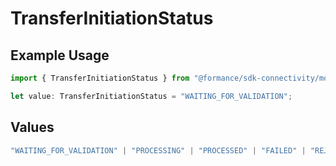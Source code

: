 # TransferInitiationStatus

## Example Usage

```typescript
import { TransferInitiationStatus } from "@formance/sdk-connectivity/models/components";

let value: TransferInitiationStatus = "WAITING_FOR_VALIDATION";
```

## Values

```typescript
"WAITING_FOR_VALIDATION" | "PROCESSING" | "PROCESSED" | "FAILED" | "REJECTED" | "VALIDATED" | "ASK_RETRIED" | "ASK_REVERSED" | "REVERSE_PROCESSING" | "REVERSE_FAILED" | "PARTIALLY_REVERSED" | "REVERSED"
```
